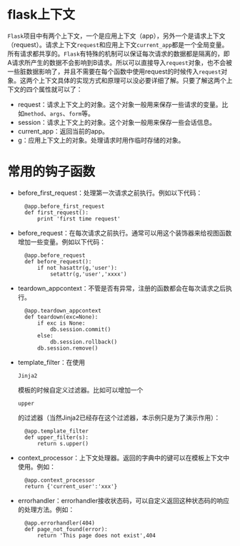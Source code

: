 # flask上下文

`Flask`项目中有两个上下文，一个是应用上下文（app），另外一个是请求上下文（request）。请求上下文`request`和应用上下文`current_app`都是一个全局变量。所有请求都共享的。`Flask`有特殊的机制可以保证每次请求的数据都是隔离的，即A请求所产生的数据不会影响到B请求。所以可以直接导入`request`对象，也不会被一些脏数据影响了，并且不需要在每个函数中使用request的时候传入`request`对象。这两个上下文具体的实现方式和原理可以没必要详细了解。只要了解这两个上下文的四个属性就可以了：

- request：请求上下文上的对象。这个对象一般用来保存一些请求的变量。比如`method`、`args`、`form`等。
- session：请求上下文上的对象。这个对象一般用来保存一些会话信息。
- current_app：返回当前的app。
- g：应用上下文上的对象。处理请求时用作临时存储的对象。

# 常用的钩子函数

- before_first_request：处理第一次请求之前执行。例如以下代码：

  ```
    @app.before_first_request
    def first_request():
        print 'first time request'

  ```

- before_request：在每次请求之前执行。通常可以用这个装饰器来给视图函数增加一些变量。例如以下代码：

  ```
    @app.before_request
    def before_request():
        if not hasattr(g,'user'):
            setattr(g,'user','xxxx')

  ```

- teardown_appcontext：不管是否有异常，注册的函数都会在每次请求之后执行。

  ```
    @app.teardown_appcontext
    def teardown(exc=None):
        if exc is None:
            db.session.commit()
        else:
            db.session.rollback()
        db.session.remove()

  ```

- template_filter：在使用

  ```
  Jinja2
  ```

  模板的时候自定义过滤器。比如可以增加一个

  ```
  upper
  ```

  的过滤器（当然Jinja2已经存在这个过滤器，本示例只是为了演示作用）：

  ```
    @app.template_filter
    def upper_filter(s):
        return s.upper()

  ```

- context_processor：上下文处理器。返回的字典中的键可以在模板上下文中使用。例如：

  ```
    @app.context_processor
    return {'current_user':'xxx'}

  ```

- errorhandler：errorhandler接收状态码，可以自定义返回这种状态码的响应的处理方法。例如：

  ```
    @app.errorhandler(404)
    def page_not_found(error):
        return 'This page does not exist',404
  ```